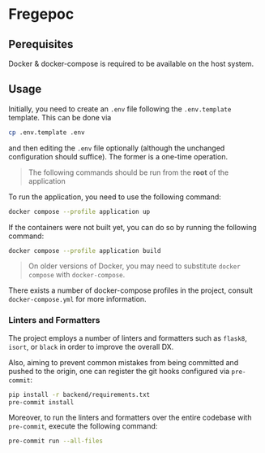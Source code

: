 # Fregepoc

## Perequisites

Docker & docker-compose is required to be available on the host system.

## Usage

Initially, you need to create an `.env` file following the `.env.template` template. This can be done via

```bash
cp .env.template .env
```

and then editing the `.env` file optionally (although the unchanged configuration should suffice). The former is a one-time operation.

>The following commands should be run from the **root** of the application

To run the application, you need to use the following command:

```bash
docker compose --profile application up
```

If the containers were not built yet, you can do so by running the following command:

```bash
docker compose --profile application build
```

>On older versions of Docker, you may need to substitute `docker compose` with `docker-compose`.

There exists a number of docker-compose profiles in the project, consult `docker-compose.yml` for more information.

### Linters and Formatters

The project employs a number of linters and formatters such as `flask8`, `isort`, or `black`
in order to improve the overall DX.

Also, aiming to prevent common mistakes from being committed and pushed
to the origin, one can register the git hooks configured via `pre-commit`:

```bash
pip install -r backend/requirements.txt
pre-commit install
```

Moreover, to run the linters and formatters over the entire codebase with `pre-commit`, execute the following command:
```bash
pre-commit run --all-files
```
